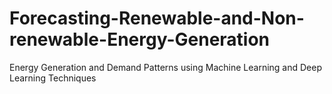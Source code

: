 # Forecasting-Renewable-and-Non-renewable-Energy-Generation
Energy Generation and Demand Patterns using Machine Learning and Deep Learning Techniques
